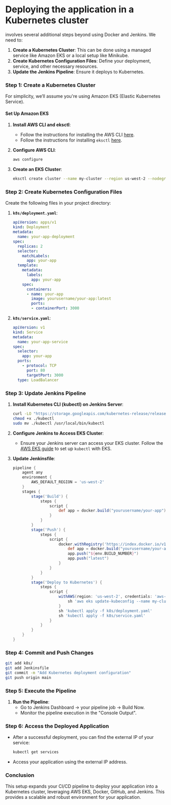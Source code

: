 <h1>Deploying the application in a Kubernetes cluster</h1>
involves several additional steps beyond using Docker and Jenkins. We need to:

1. **Create a Kubernetes Cluster**: This can be done using a managed service like Amazon EKS or a local setup like Minikube.
2. **Create Kubernetes Configuration Files**: Define your deployment, service, and other necessary resources.
3. **Update the Jenkins Pipeline**: Ensure it deploys to Kubernetes.

### Step 1: Create a Kubernetes Cluster

For simplicity, we’ll assume you're using Amazon EKS (Elastic Kubernetes Service).

#### Set Up Amazon EKS

1. **Install AWS CLI and eksctl**:
   - Follow the instructions for installing the AWS CLI [here](https://docs.aws.amazon.com/cli/latest/userguide/install-cliv2.html).
   - Follow the instructions for installing `eksctl` [here](https://docs.aws.amazon.com/eks/latest/userguide/eksctl.html).

2. **Configure AWS CLI**:
   ```sh
   aws configure
   ```

3. **Create an EKS Cluster**:
   ```sh
   eksctl create cluster --name my-cluster --region us-west-2 --nodegroup-name linux-nodes --node-type t2.micro --nodes 2
   ```

### Step 2: Create Kubernetes Configuration Files

Create the following files in your project directory:

1. **`k8s/deployment.yaml`**:
   ```yaml
   apiVersion: apps/v1
   kind: Deployment
   metadata:
     name: your-app-deployment
   spec:
     replicas: 2
     selector:
       matchLabels:
         app: your-app
     template:
       metadata:
         labels:
           app: your-app
       spec:
         containers:
         - name: your-app
           image: yourusername/your-app:latest
           ports:
           - containerPort: 3000
   ```

2. **`k8s/service.yaml`**:
   ```yaml
   apiVersion: v1
   kind: Service
   metadata:
     name: your-app-service
   spec:
     selector:
       app: your-app
     ports:
       - protocol: TCP
         port: 80
         targetPort: 3000
     type: LoadBalancer
   ```

### Step 3: Update Jenkins Pipeline

1. **Install Kubernetes CLI (kubectl) on Jenkins Server**:
   ```sh
   curl -LO "https://storage.googleapis.com/kubernetes-release/release/$(curl -s https://storage.googleapis.com/kubernetes-release/release/stable.txt)/bin/linux/amd64/kubectl"
   chmod +x ./kubectl
   sudo mv ./kubectl /usr/local/bin/kubectl
   ```

2. **Configure Jenkins to Access EKS Cluster**:
   - Ensure your Jenkins server can access your EKS cluster. Follow the [AWS EKS guide](https://docs.aws.amazon.com/eks/latest/userguide/getting-started-eksctl.html) to set up `kubectl` with EKS.

3. **Update Jenkinsfile**:
   ```groovy
   pipeline {
       agent any
       environment {
           AWS_DEFAULT_REGION = 'us-west-2'
       }
       stages {
           stage('Build') {
               steps {
                   script {
                       def app = docker.build("yourusername/your-app")
                   }
               }
           }
           stage('Push') {
               steps {
                   script {
                       docker.withRegistry('https://index.docker.io/v1/', 'dockerhub-credentials') {
                           def app = docker.build("yourusername/your-app")
                           app.push("${env.BUILD_NUMBER}")
                           app.push("latest")
                       }
                   }
               }
           }
           stage('Deploy to Kubernetes') {
               steps {
                   script {
                       withAWS(region: 'us-west-2', credentials: 'aws-credentials-id') {
                           sh 'aws eks update-kubeconfig --name my-cluster --region us-west-2'
                       }
                       sh 'kubectl apply -f k8s/deployment.yaml'
                       sh 'kubectl apply -f k8s/service.yaml'
                   }
               }
           }
       }
   }
   ```

### Step 4: Commit and Push Changes

```sh
git add k8s/
git add Jenkinsfile
git commit -m "Add Kubernetes deployment configuration"
git push origin main
```

### Step 5: Execute the Pipeline

1. **Run the Pipeline**:
   - Go to Jenkins Dashboard -> your pipeline job -> Build Now.
   - Monitor the pipeline execution in the "Console Output".

### Step 6: Access the Deployed Application

- After a successful deployment, you can find the external IP of your service:
  ```sh
  kubectl get services
  ```
- Access your application using the external IP address.

### Conclusion

This setup expands your CI/CD pipeline to deploy your application into a Kubernetes cluster, leveraging AWS EKS, Docker, GitHub, and Jenkins. 
This provides a scalable and robust environment for your application.
